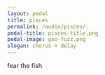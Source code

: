 ```yaml
---
layout: pedal
title: pisces
permalink: /audio/pisces/
pedal-title: pisces-title.png
pedal-image: goo-fuzz.png
slogan: chorus + delay
---
```


fear the fish
